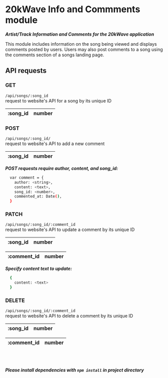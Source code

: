 # 20kWave Info and Commments module

***Artist/Track Information and Comments for the 20kWave application***

This module includes information on the song being viewed and displays comments posted by users. Users may also post comments to a song using the comments section of a songs landing page.


## API requests


### GET
`/api/songs/:song_id`<br/>
request to website's API for a song by its unique ID

| :song_id | number |
| -------- | ------ |


### POST
`/api/songs/:song_id/`<br/> 
request to website's API to add a new comment

| :song_id | number |
| -------- | ------ |


***POST requests require author, content, and song_id:***
```sh
  var comment = {
    author: <string>,
    content: <text>,
    song_id: <number>,
    commented_at: Date(),
  }
```


### PATCH
`/api/songs/:song_id/:comment_id`<br/> 
request to website's API to update a comment by its unique ID

| :song_id | number |
| -------- | ------ |

| :comment_id | number |
| ---------- | ------ |

***Specify content text to update:***
```sh
  {
    content: <text>
  }
```


### DELETE
`/api/songs/:song_id/:comment_id`<br/>
request to website's API to delete a comment by its unique ID

| :song_id | number |
| -------- | ------ |

| :comment_id | number |
| ---------- | ------ |

<br/>
<br/>

***Please install dependencies with `npm install` in project directory***


